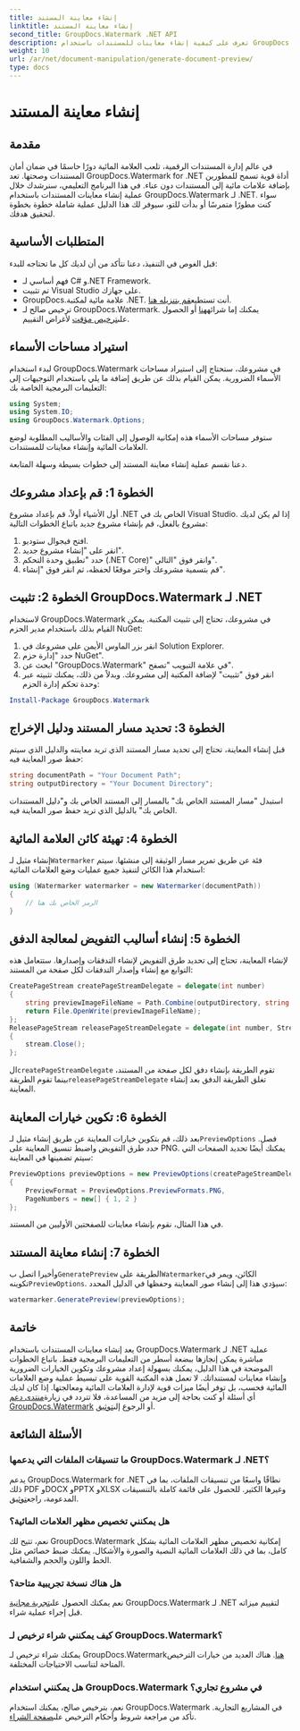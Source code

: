 ```yaml
---
title: إنشاء معاينة المستند
linktitle: إنشاء معاينة المستند
second_title: GroupDocs.Watermark .NET API
description: تعرف على كيفية إنشاء معاينات للمستندات باستخدام GroupDocs.Watermark لـ .NET باستخدام هذا الدليل. قم بتعزيز أمان المستندات وإدارتها دون عناء.
weight: 10
url: /ar/net/document-manipulation/generate-document-preview/
type: docs
---
```

# إنشاء معاينة المستند

## مقدمة
في عالم إدارة المستندات الرقمية، تلعب العلامة المائية دورًا حاسمًا في ضمان أمان المستندات وصحتها. تعد GroupDocs.Watermark for .NET أداة قوية تسمح للمطورين بإضافة علامات مائية إلى المستندات دون عناء. في هذا البرنامج التعليمي، سنرشدك خلال عملية إنشاء معاينات المستندات باستخدام GroupDocs.Watermark لـ .NET. سواء كنت مطورًا متمرسًا أو بدأت للتو، سيوفر لك هذا الدليل عملية شاملة خطوة بخطوة لتحقيق هدفك.
## المتطلبات الأساسية
قبل الغوص في التنفيذ، دعنا نتأكد من أن لديك كل ما تحتاجه للبدء:
- فهم أساسي لـ C# و.NET Framework.
- تم تثبيت Visual Studio على جهازك.
- GroupDocs.علامة مائية لمكتبة .NET. أنت تستطيع[قم بتنزيله هنا](https://releases.groupdocs.com/Watermark/net/).
-  ترخيص صالح لـ GroupDocs.Watermark. يمكنك إما شرائه[هنا](https://purchase.groupdocs.com/buy) أو الحصول على[ترخيص مؤقت](https://purchase.groupdocs.com/temporary-license/) لأغراض التقييم.
## استيراد مساحات الأسماء
لبدء استخدام GroupDocs.Watermark في مشروعك، ستحتاج إلى استيراد مساحات الأسماء الضرورية. يمكن القيام بذلك عن طريق إضافة ما يلي باستخدام التوجيهات إلى التعليمات البرمجية الخاصة بك:
```csharp
using System;
using System.IO;
using GroupDocs.Watermark.Options;
```
ستوفر مساحات الأسماء هذه إمكانية الوصول إلى الفئات والأساليب المطلوبة لوضع العلامات المائية وإنشاء معاينات للمستندات.

دعنا نقسم عملية إنشاء معاينة المستند إلى خطوات بسيطة وسهلة المتابعة.
## الخطوة 1: قم بإعداد مشروعك
أول الأشياء أولاً، قم بإعداد مشروع .NET الخاص بك في Visual Studio. إذا لم يكن لديك مشروع بالفعل، قم بإنشاء مشروع جديد باتباع الخطوات التالية:
1. افتح فيجوال ستوديو.
2. انقر على "إنشاء مشروع جديد".
3. حدد "تطبيق وحدة التحكم (.NET Core)" وانقر فوق "التالي".
4. قم بتسمية مشروعك واختر موقعًا لحفظه، ثم انقر فوق "إنشاء".
## الخطوة 2: تثبيت GroupDocs.Watermark لـ .NET
لاستخدام GroupDocs.Watermark في مشروعك، تحتاج إلى تثبيت المكتبة. يمكن القيام بذلك باستخدام مدير الحزم NuGet:
1. انقر بزر الماوس الأيمن على مشروعك في Solution Explorer.
2. حدد "إدارة حزم NuGet".
3. ابحث عن "GroupDocs.Watermark" في علامة التبويب "تصفح".
4. انقر فوق "تثبيت" لإضافة المكتبة إلى مشروعك.
وبدلاً من ذلك، يمكنك تثبيته عبر وحدة تحكم إدارة الحزم:
```powershell
Install-Package GroupDocs.Watermark
```
## الخطوة 3: تحديد مسار المستند ودليل الإخراج
قبل إنشاء المعاينة، تحتاج إلى تحديد مسار المستند الذي تريد معاينته والدليل الذي سيتم حفظ صور المعاينة فيه:
```csharp
string documentPath = "Your Document Path";
string outputDirectory = "Your Document Directory";
```
استبدل "مسار المستند الخاص بك" بالمسار إلى المستند الخاص بك و"دليل المستندات الخاص بك" بالدليل الذي تريد حفظ صور المعاينة فيه.
## الخطوة 4: تهيئة كائن العلامة المائية
إنشاء مثيل لـ`Watermarker` فئة عن طريق تمرير مسار الوثيقة إلى منشئها. سيتم استخدام هذا الكائن لتنفيذ جميع عمليات وضع العلامات المائية:
```csharp
using (Watermarker watermarker = new Watermarker(documentPath))
{
    // الرمز الخاص بك هنا
}
```
## الخطوة 5: إنشاء أساليب التفويض لمعالجة الدفق
لإنشاء المعاينة، تحتاج إلى تحديد طرق التفويض لإنشاء التدفقات وإصدارها. ستتعامل هذه التوابع مع إنشاء وإصدار التدفقات لكل صفحة من المستند:
```csharp
CreatePageStream createPageStreamDelegate = delegate(int number)
{
    string previewImageFileName = Path.Combine(outputDirectory, string.Format("page{0}.png", number));
    return File.OpenWrite(previewImageFileName);
};
ReleasePageStream releasePageStreamDelegate = delegate(int number, Stream stream)
{
    stream.Close();
};
```
 ال`createPageStreamDelegate` تقوم الطريقة بإنشاء دفق لكل صفحة من المستند، بينما تقوم الطريقة`releasePageStreamDelegate` تغلق الطريقة الدفق بعد إنشاء المعاينة.
## الخطوة 6: تكوين خيارات المعاينة
 بعد ذلك، قم بتكوين خيارات المعاينة عن طريق إنشاء مثيل لـ`PreviewOptions` فصل. حدد طرق التفويض واضبط تنسيق المعاينة على PNG. يمكنك أيضًا تحديد الصفحات التي سيتم تضمينها في المعاينة:
```csharp
PreviewOptions previewOptions = new PreviewOptions(createPageStreamDelegate, releasePageStreamDelegate)
{
    PreviewFormat = PreviewOptions.PreviewFormats.PNG,
    PageNumbers = new[] { 1, 2 }
};
```
في هذا المثال، نقوم بإنشاء معاينات للصفحتين الأوليين من المستند.
## الخطوة 7: إنشاء معاينة المستند
 وأخيرا اتصل ب`GeneratePreview` الطريقة على`Watermarker`الكائن، ويمر في تكوينه`PreviewOptions`. سيؤدي هذا إلى إنشاء صور المعاينة وحفظها في الدليل المحدد:
```csharp
watermarker.GeneratePreview(previewOptions);
```
## خاتمة
يعد إنشاء معاينات المستندات باستخدام GroupDocs.Watermark لـ .NET عملية مباشرة يمكن إنجازها ببضعة أسطر من التعليمات البرمجية فقط. باتباع الخطوات الموضحة في هذا الدليل، يمكنك بسهولة إعداد مشروعك وتكوين الخيارات الضرورية وإنشاء معاينات لمستنداتك. لا تعمل هذه المكتبة القوية على تبسيط عملية وضع العلامات المائية فحسب، بل توفر أيضًا ميزات قوية لإدارة العلامات المائية ومعالجتها.
 إذا كان لديك أي أسئلة أو كنت بحاجة إلى مزيد من المساعدة، فلا تتردد في زيارة[منتدى دعم GroupDocs.Watermark](https://forum.groupdocs.com/c/watermark/19) أو الرجوع إلى[توثيق](https://tutorials.groupdocs.com/Watermark/net/).
## الأسئلة الشائعة
### ما تنسيقات الملفات التي يدعمها GroupDocs.Watermark لـ .NET؟
 يدعم GroupDocs.Watermark for .NET نطاقًا واسعًا من تنسيقات الملفات، بما في ذلك PDF وDOCX وPPTX وXLSX وغيرها الكثير. للحصول على قائمة كاملة بالتنسيقات المدعومة، راجع[توثيق](https://tutorials.groupdocs.com/Watermark/net/).
### هل يمكنني تخصيص مظهر العلامات المائية؟
نعم، تتيح لك GroupDocs.Watermark إمكانية تخصيص مظهر العلامات المائية بشكل كامل، بما في ذلك العلامات المائية النصية والصورة والأشكال. يمكنك ضبط خصائص مثل الخط واللون والحجم والشفافية.
### هل هناك نسخة تجريبية متاحة؟
 نعم يمكنك الحصول على[تجربة مجانية](https://releases.groupdocs.com/) GroupDocs.Watermark لـ .NET لتقييم ميزاته قبل إجراء عملية شراء.
### كيف يمكنني شراء ترخيص لـ GroupDocs.Watermark؟
 يمكنك شراء ترخيص لـ GroupDocs.Watermark[هنا](https://purchase.groupdocs.com/buy). هناك العديد من خيارات الترخيص المتاحة لتناسب الاحتياجات المختلفة.
### هل يمكنني استخدام GroupDocs.Watermark في مشروع تجاري؟
 نعم، بترخيص صالح، يمكنك استخدام GroupDocs.Watermark في المشاريع التجارية. تأكد من مراجعة شروط وأحكام الترخيص على[صفحة الشراء](https://purchase.groupdocs.com/buy).